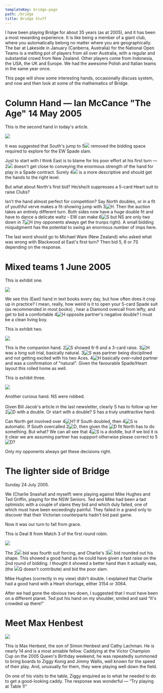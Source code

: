 ```yaml
---
templateKey: bridge-page
path: /bridge
title: Bridge Stuff
---
```

I have been playing Bridge for about 35 years (as at 2005), and it has been a most rewarding experience. It is like being a member of a giant club, where you automatically belong no matter where you are geographically. The bar at Lakeside in January (Canberra, Australia) for the National Open Teams is a melting pot of players from all over Australia, with a regular and substantial crowd from New Zealand. Other players come from Indonesia, the USA, the UK and Europe. We had the awesome Polish and Italian teams in the same year once.

This page will show some interesting hands, occasionally discuss system, and now and then look at some of the mathematics of Bridge.

# [](<>)Column Hand — Ian McCance "The Age" 14 May 2005

This is the second hand in today's article.

![](/img/screen-shot-2020-09-05-at-1.32.28-pm.png)

It was suggested that South's jump to 5![](http://kilvo.org/bridge/images/c.gif) removed the bidding space required to explore for the EW Spade slam.

Just to start with I think East is to blame for his poor effort at his first turn — 2![](http://kilvo.org/bridge/images/d.gif) doesn't get close to conveying the enormous strength of the hand for play in a Spade contract. Surely 4![](http://kilvo.org/bridge/images/d.gif) is a more descriptive and should get the hands to the right level.

But what about North's first bid? He/she/it suppresses a 5-card Heart suit to raise Clubs?

Isn't the hand almost perfect for competition? Say North doubles, or in a fit of youthful verve makes a fit-showing jump with 3![H](http://kilvo.org/bridge/images/h.gif). Then the auction takes an entirely different turn. Both sides now have a huge double fit and have to dance a delicate waltz - EW can make 6![S](http://kilvo.org/bridge/images/s.gif) but NS are only two down in 7![H](http://kilvo.org/bridge/images/h.gif) (my opponents always get the trunps right). A small bidding misjudgmemt has the potential to swing an enormous number of imps here.

The last word should go to Michael Ware (New Zealand) who asked what was wrong with Blackwood at East's first turn? Then bid 5, 6 or 7S depending on the response.

# [](<>)Mixed teams 1 June 2005

This is exhibit one.

![](/img/screen-shot-2020-09-05-at-1.32.45-pm.png)

We see this (East) hand in text books every day, but how often does it crop up in practice? I mean, really, how weird is it to open your 5-card Spade suit (as recommended in most books) , hear a Diamond overcall from lefty, and get to bid a comfortable 4![H](http://kilvo.org/bridge/images/h.gif) opposite partner's negative double? I must be a clean living boy.

This is exhibit two.

![](/img/screen-shot-2020-09-05-at-1.37.15-pm.png)

This is the companion hand. 2![S](http://kilvo.org/bridge/images/s.gif) showed 6-9 and a 3-card raise. 3![H](http://kilvo.org/bridge/images/h.gif) was a long suit trial, basically natural. 3![S](http://kilvo.org/bridge/images/s.gif) was partner being disciplined and not getting excited with his two Aces. 4![H](http://kilvo.org/bridge/images/h.gif) basically over-ruled partner and was a confirmation of "natural". Given the favourable Spade/Heart layout this rolled home as well.

This is exhibit three.

![](/img/screen-shot-2020-09-05-at-1.37.24-pm.png)

Another curious hand. NS were robbed.\
\
Given Bill Jacob's article in the last newsletter, clearly S has to follow up her 2![D](http://kilvo.org/bridge/images/d.gif) with a double. Or start with a double? S has a truly unattractive hand.

Can North get involved over 4![H](http://kilvo.org/bridge/images/h.gif)? If South doubled, then 4![S](http://kilvo.org/bridge/images/s.gif) is automatic. If South overcalled 2![D](http://kilvo.org/bridge/images/d.gif), then given the ![D](http://kilvo.org/bridge/images/d.gif) fit North has to do something. But what? We can all see that 4![S](http://kilvo.org/bridge/images/s.gif) is a doddle, but if we bid it is it clear we are assuming partner has suppport otherwise please correct to 5![D](http://kilvo.org/bridge/images/d.gif)?

Only my opponents always get these decisions right.

# [](<>)The lighter side of Bridge

Sunday 24 July 2005.

We (Charlie Snashall and myself) were playing against Mike Hughes and Ted Griffin, playing for the NSW Seniors. Ted and Mike had been a tad optimistic with a couple of slams they bid and which duly failed, one of which must have been exceedingly painful. They failed in a grand only to discover that their Victorian counterparts hadn't bid past game.

Now it was our turn to fall from grace.

This is Deal 8 from Match 3 of the first round robin.

![](/img/screen-shot-2020-09-05-at-1.41.23-pm.png)

The 2![](http://kilvo.org/bridge/images/h.gif) bid was fourth suit forcing, and Charlie's 3![](http://kilvo.org/bridge/images/s.gif) bid rounded out his shape. This showed a good hand as he could have given a fast raise on the 2nd round of bidding. I thought it showed a better hand than it actually was, (the ![](http://kilvo.org/bridge/images/h.gif)Q doesn't contribute) and bid the poor slam.

Mike Hughes (correctly in my view) didn't double. I explained that Charlie had a good hand with a Heart shortage, either 3154 or 3064.

After we had gone the obvious two down, I suggested that I must have been on a different planet. Ted put his hand on my shoulder, smiled and said “It's crowded up there!”

# [](<>)Meet Max Henbest

![](/img/max_henbest.jpg)

This is Max Henbest, the son of Simon Henbest and Cathy Lachman. He is nearly 14 and is a most amiable fellow. Caddying at the Victor Champion Cup on the 2005 Queen's Birthday weekend, he was repeatedly summoned to bring boards to Ziggy Konig and Jimmy Wallis, well known for the speed of their play. And, unusually for them, they were playing well down the field.

On one of his visits to the table, Ziggy enquired as to what he needed to do to get a good-looking caddy. The response was wonderful — “Try playing at Table 1!”